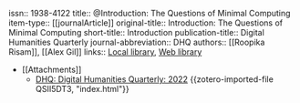 issn:: 1938-4122
title:: @Introduction: The Questions of Minimal Computing
item-type:: [[journalArticle]]
original-title:: Introduction: The Questions of Minimal Computing
short-title:: Introduction
publication-title:: Digital Humanities Quarterly
journal-abbreviation:: DHQ
authors:: [[Roopika Risam]], [[Alex Gil]]
links:: [Local library](zotero://select/groups/2386895/items/PZHUUHUE), [Web library](https://www.zotero.org/groups/2386895/items/PZHUUHUE)

- [[Attachments]]
	- [DHQ: Digital Humanities Quarterly: 2022](http://www.digitalhumanities.org/dhq/vol/16/2/index.html) {{zotero-imported-file QSII5DT3, "index.html"}}